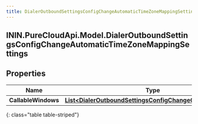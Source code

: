 ```yaml
---
title: DialerOutboundSettingsConfigChangeAutomaticTimeZoneMappingSettings
---
```

## ININ.PureCloudApi.Model.DialerOutboundSettingsConfigChangeAutomaticTimeZoneMappingSettings

## Properties

|Name | Type | Description | Notes|
|------------ | ------------- | ------------- | -------------|
| **CallableWindows** | [**List&lt;DialerOutboundSettingsConfigChangeCallableWindow&gt;**](DialerOutboundSettingsConfigChangeCallableWindow.html) |  | [optional] |
{: class="table table-striped"}


